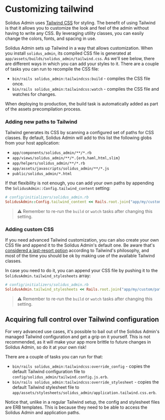 # Customizing tailwind

Solidus Admin uses [Tailwind CSS](https://tailwindcss.com/) for styling. The
benefit of using Tailwind is that it allows you to customize the look and feel
of the admin without having to write any CSS. By leveraging utility classes,
you can easily change the colors, fonts, and spacing in use.

Solidus Admin sets up Tailwind in a way that allows customization. When you
install `solidus_admin`, its compiled CSS file is generated at
`app/assets/builds/solidus_admin/tailwind.css`. As we'll see below, there are
different ways in which you can add your styles to it. There are a couple of
tasks you can run to recompile the CSS file:

- `bin/rails solidus_admin:tailwindcss:build` - compiles the CSS file once.
- `bin/rails solidus_admin:tailwindcss:watch` - compiles the CSS file and
  watches for changes.

When deploying to production, the build task is automatically added as part of
the assets precompilation process.

### Adding new paths to Tailwind

Tailwind generates its CSS by scanning a configured set of paths for CSS
classes. By default, Solidus Admin will add to this list the following globs
from your host application:

- `app/components/solidus_admin/**/*.rb`
- `app/views/solidus_admin/**/*.{erb,haml,html,slim}`
- `app/helpers/solidus_admin/**/*.rb`
- `app/assets/javascripts/solidus_admin/**/*.js`
- `public/solidus_admin/*.html`

If that flexibility is not enough, you can add your own paths by appending the
`SolidusAdmin::Config.tailwind_content` setting:

```ruby
# config/initializers/solidus_admin.rb
SolidusAdmin::Config.tailwind_content << Rails.root.join("app/my/custom/path/**/*.rb")
```

> ⚠ Remember to re-run the `build` or `watch` tasks after changing this setting.

### Adding custom CSS

If you need advanced Tailwind customization, you can also create your own CSS
file and append it to the Solidus Admin's default one. Be aware that's
[considered a last-resort option](https://tailwindcss.com/docs/reusing-styles)
according to Tailwind's philosophy, and most of the time you should be ok by
making use of the available Tailwind classes.

In case you need to do it, you can append your CSS file by pushing it to the
`SolidusAdmin.tailwind_stylesheets` array:

```ruby
# config/initializers/solidus_admin.rb
SolidusAdmin.tailwind_stylesheets << Rails.root.join("app/my/custom/path/my_styles.css")
```

> ⚠ Remember to re-run the `build` or `watch` tasks after changing this setting.

## Acquiring full control over Tailwind configuration

For very advanced use cases, it's possible to bail out of the Solidus Admin's
managed Tailwind configuration and get a grip on it yourself. This is not
recommended, as it will make your app more brittle to future changes in Solidus
Admin, so do it at your own risk!

There are a couple of tasks you can run for that:

- `bin/rails solidus_admin:tailwindcss:override_config` - copies the default
  Tailwind configuration file to `config/solidus_admin/tailwind.config.js.erb`.
- `bin/rails solidus_admin:tailwindcss:override_stylesheet` - copies the
  default Tailwind stylesheet file to
  `app/assets/stylesheets/solidus_admin/application.tailwind.css.erb`.

Notice that, unlike in a regular Tailwind setup, the config and stylesheet
files are ERB templates. This is because they need to be able to access the
Solidus Admin and application paths.
